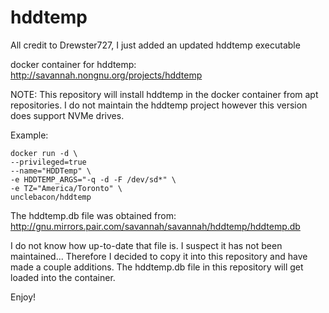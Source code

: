 # hddtemp

All credit to Drewster727, I just added an updated hddtemp executable

docker container for hddtemp:
http://savannah.nongnu.org/projects/hddtemp

NOTE: This repository will install hddtemp in the docker container from apt repositories. I do not maintain the hddtemp project however this version does support NVMe drives.

Example:
```
docker run -d \
--privileged=true 
--name="HDDTemp" \
-e HDDTEMP_ARGS="-q -d -F /dev/sd*" \
-e TZ="America/Toronto" \
unclebacon/hddtemp
```

The hddtemp.db file was obtained from:
http://gnu.mirrors.pair.com/savannah/savannah/hddtemp/hddtemp.db

I do not know how up-to-date that file is. I suspect it has not been maintained...
Therefore I decided to copy it into this repository and have made a couple additions.
The hddtemp.db file in this repository will get loaded into the container.

Enjoy!
